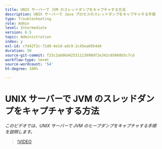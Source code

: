 ```yaml
---
title: UNIX サーバーで JVM のスレッドダンプをキャプチャする方法
description: UNIX サーバーで Java プロセスのスレッドダンプをキャプチャする手順
type: Troubleshooting
role: Admin
level: Intermediate
version: 6.5
topic: Administration
index: y
exl-id: cfd42f2c-71d0-4e1d-adc9-2c45ea6954d4
duration: 58
source-git-commit: f23c2ab86d42531113690df2e342c65060b5c7cd
workflow-type: tm+mt
source-wordcount: '54'
ht-degree: 100%

---
```


# UNIX サーバーで JVM のスレッドダンプをキャプチャする方法

*このビデオでは、UNIX サーバーで JVM のヒープダンプをキャプチャする手順を説明します。*

>[!VIDEO](https://video.tv.adobe.com/v/335492?quality=12&learn=on)

